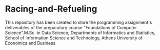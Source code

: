 # Racing-and-Refueling
This repository has been created to store the programming assignment's deliverables of the preparatory course "Foundations of Computer Science".M.Sc. in Data Science, Departments of Informatics and Statistics, School of Information Science and Technology, Athens University of Economics and Business.
